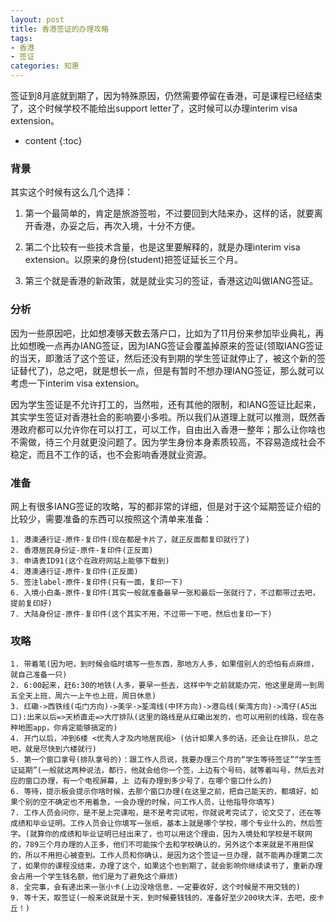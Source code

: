 ```yaml
---
layout: post
title: 香港签证的办理攻略
tags:
- 香港
- 签证
categories: 知惠
---
```

签证到8月底就到期了，因为特殊原因，仍然需要停留在香港，可是课程已经结束了，这个时候学校不能给出support letter了，这时候可以办理interim visa extension。




* content
{:toc}

### 背景
其实这个时候有这么几个选择：

1. 第一个最简单的，肯定是旅游签啦，不过要回到大陆来办，这样的话，就要离开香港，办妥之后，再次入境，十分不方便。

2. 第二个比较有一些技术含量，也是这里要解释的，就是办理interim visa extension。以原来的身份(student)把签证延长三个月。

3. 第三个就是香港的新政策，就是就业实习的签证，香港这边叫做IANG签证。

### 分析

因为一些原因吧，比如想凑够天数去落户口，比如为了11月份来参加毕业典礼，再比如想晚一点再办IANG签证，因为IANG签证会覆盖掉原来的签证(领取IANG签证的当天，即激活了这个签证，然后还没有到期的学生签证就停止了，被这个新的签证替代了)，总之吧，就是想长一点，但是有暂时不想办理IANG签证，那么就可以考虑一下interim visa extension。

因为学生签证是不允许打工的，当然啦，还有其他的限制，和IANG签证比起来，其实学生签证对香港社会的影响要小多啦。所以我们从道理上就可以推测，既然香港政府都可以允许你在可以打工，可以工作，自由出入香港一整年；那么让你啥也不需做，待三个月就更没问题了。因为学生身份本身素质较高，不容易造成社会不稳定，而且不工作的话，也不会影响香港就业资源。

### 准备

网上有很多IANG签证的攻略，写的都非常的详细，但是对于这个延期签证介绍的比较少，需要准备的东西可以按照这个清单来准备：

	1. 港澳通行证-原件-复印件(现在都是卡片了，就正反面都复印就行了)
	2. 香港居民身份证-原件-复印件(正反面)
	3. 申请表ID91(这个在政府网站上能够下载到)
	4. 港澳通行证-原件-复印件(正反面)
	5. 签注label-原件-复印件(只有一面，复印一下)
	6. 入境小白条-原件-复印件(其实一般就准备最早一张和最后一张就行了，不过都带过去吧，提前复印好)
	7. 大陆身份证-原件-复印件(这个其实不用，不过带一下吧，然后也复印一下)

### 攻略

	1. 带着笔(因为吧，到时候会临时填写一些东西，那地方人多，如果借别人的恐怕有点麻烦，就自己准备一只)
	2. 6:00起来，赶6:30的地铁(人多，要早一些去，这样中午之前就能办完，他这里是周一到周五全天上班，周六一上午也上班，周日休息)
	3. 红磡->西铁线(屯门方向)->美孚->荃湾线(中环方向)->港岛线(柴湾方向)->湾仔(A5出口):出来以后=>天桥直走=>大厅排队(这里的路线是从红磡出发的，也可以用别的线路，现在各种地图app，你肯定能够搞定的)
	4. 开门以后，冲到6楼 <优秀人才及内地居民组> (估计如果人多的话，还会让在排队，总之吧，就是尽快到六楼就行)
	5. 第一个窗口拿号(排队拿号的)：跟工作人员说，我要办理三个月的“学生等待签证”“学生签证延期”(一般就这两种说法，都行，他就会给你一个签，上边有个号码，就等着叫号，然后去对应的窗口办理，有一个电视屏幕，上 边有办理到多少号了，在哪个窗口什么的)
	6. 等待，提示板会提示你啥时候，去那个窗口办理(在这里之前，把自己能天的，都填好，如果个别的空不确定也不用着急，一会办理的时候，问工作人员，让他指导你填写)
	7. 工作人员会问你，是不是上完课啦，是不是考完试啦，你就说考完试了，论文交了，还在等成绩和毕业证明。工作人员会让你填写一张纸，基本上就是哪个学校，哪个专业什么的，然后签字。(就算你的成绩和毕业证明已经出来了，也可以用这个理由，因为入境处和学校是不联网的，789三个月办理的人正多，他们不可能挨个去和学校确认的，另外这个本来就是不用担保的，所以不用担心被查到。工作人员和你确认，是因为这个签证一旦办理，就不能再办理第二次了，如果你的课程没结束，办理了这个，如果这个也到期了，就会影响你继续读书了，重新办理会占用一个学生钱名额，他们是为了避免这个麻烦)
	8. 全完事，会有递出来一张小卡(上边没啥信息，一定要收好，这个时候是不用交钱的)
	9. 等十天，取签证(一般来说就是十天，到时候要钱钱的，准备好至少200块大洋，去吧，皮卡丘！)
	
